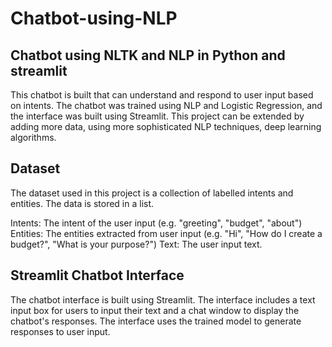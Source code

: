 # Chatbot-using-NLP
<h2>Chatbot using NLTK and NLP in Python and streamlit</h2>
This chatbot is built that can understand and respond to user input based on intents. The chatbot was trained using NLP and Logistic Regression, and the interface was built using Streamlit. This project can be extended by adding more data, using more sophisticated NLP techniques, deep learning algorithms.
<h2>Dataset</h2>
The dataset used in this project is a collection of labelled intents and entities. The data is stored in a list.

Intents: The intent of the user input (e.g. "greeting", "budget", "about")
Entities: The entities extracted from user input (e.g. "Hi", "How do I create a budget?", "What is your purpose?")
Text: The user input text.
<h2>Streamlit Chatbot Interface</h2>
The chatbot interface is built using Streamlit. The interface includes a text input box for users to input their text and a chat window to display the chatbot's responses. The interface uses the trained model to generate responses to user input.
